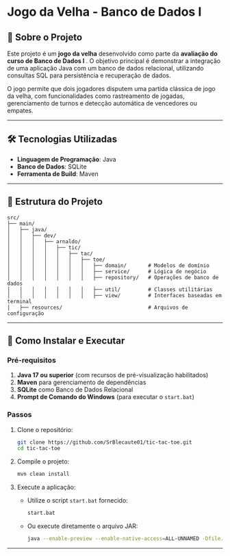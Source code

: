 # Jogo da Velha - Banco de Dados I

## 📜 Sobre o Projeto
Este projeto é um **jogo da velha** desenvolvido como parte da **avaliação do curso de Banco de Dados I** . 
O objetivo principal é demonstrar a integração de uma aplicação Java com um banco de dados relacional, 
utilizando consultas SQL para persistência e recuperação de dados.

O jogo permite que dois jogadores disputem uma partida clássica de jogo da velha, com funcionalidades 
como rastreamento de jogadas, gerenciamento de turnos e detecção automática de vencedores ou empates.

---

## 🛠️ Tecnologias Utilizadas
- **Linguagem de Programação**: Java 
- **Banco de Dados**: SQLite 
- **Ferramenta de Build**: Maven

---

## 📂 Estrutura do Projeto
```
src/
├── main/
│   ├── java/
│   │   ├── dev/
│   │   │   ├── arnaldo/
│   │   │   │   ├── tic/
│   │   │   │   │   ├── tac/
│   │   │   │   │   │   ├── toe/
│   │   │   │   │   │   │   ├── domain/       # Modelos de domínio
│   │   │   │   │   │   │   ├── service/      # Lógica de negócio
│   │   │   │   │   │   │   ├── repository/   # Operações de banco de dados 
│   │   │   │   │   │   │   ├── util/         # Classes utilitárias 
│   │   │   │   │   │   │   ├── view/         # Interfaces baseadas em terminal
│   ├── resources/                            # Arquivos de configuração 
```

---

## 🚀 Como Instalar e Executar

### Pré-requisitos
1. **Java 17 ou superior** (com recursos de pré-visualização habilitados)
2. **Maven** para gerenciamento de dependências
3. **SQLite** como Banco de Dados Relacional
4. **Prompt de Comando do Windows** (para executar o `start.bat`)

### Passos
1. Clone o repositório:
   ```bash
   git clone https://github.com/SrBlecaute01/tic-tac-toe.git
   cd tic-tac-toe
   ```
   
2. Compile o projeto:
   ```bash
   mvn clean install
   ```

3. Execute a aplicação:
    - Utilize o script `start.bat` fornecido:
      ```bash
      start.bat
      ```
    - Ou execute diretamente o arquivo JAR:
      ```bash
      java --enable-preview --enable-native-access=ALL-UNNAMED -Dfile.encoding=UTF-8 -jar target/TicTacToe-1.0.0.jar
      ```

---